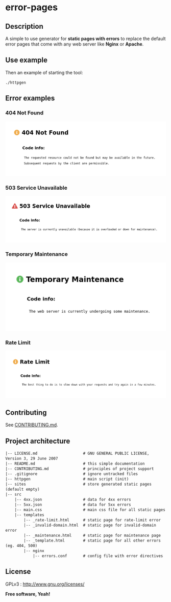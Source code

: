 # error-pages

## Description

A simple to use generator for **static pages with errors** to replace the default error pages that come with any web server like **Nginx** or **Apache**.

## Use example

Then an example of starting the tool:

``````
./httpgen
``````

## Error examples

### 404 Not Found
![alt text](doc/img/404_not_found.png)

### 503 Service Unavailable
![alt text](doc/img/503_service_unavailable.png)

### Temporary Maintenance
![alt text](doc/img/temporary_maintenance.png)

### Rate Limit
![alt text](doc/img/rate_limit.png)

## Contributing

See [CONTRIBUTING.md](CONTRIBUTING.md).

## Project architecture

    |-- LICENSE.md                    # GNU GENERAL PUBLIC LICENSE, Version 3, 29 June 2007
    |-- README.md                     # this simple documentation
    |-- CONTRIBUTING.md               # principles of project support
    |-- .gitignore                    # ignore untracked files
    |-- httpgen                       # main script (init)
    |-- sites                         # store generated static pages (default empty)
    |-- src
        |-- 4xx.json                  # data for 4xx errors
        |-- 5xx.json                  # data for 5xx errors
        |-- main.css                  # main css file for all static pages
        |-- templates
            |-- _rate-limit.html      # static page for rate-limit error
            |-- _invalid-domain.html  # static page for invalid-domain error
            |-- _maintenance.html     # static page for maintenance page
            |-- _template.html        # static page for all other errors (eg. 404, 500)
            |-- nginx
                |-- errors.conf       # config file with error directives

## License

GPLv3 : <http://www.gnu.org/licenses/>

**Free software, Yeah!**
